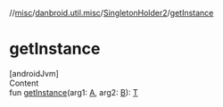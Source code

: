 //[misc](../../../index.md)/[danbroid.util.misc](../index.md)/[SingletonHolder2](index.md)/[getInstance](get-instance.md)



# getInstance  
[androidJvm]  
Content  
fun [getInstance](get-instance.md)(arg1: [A](index.md), arg2: [B](index.md)): [T](index.md)  



